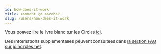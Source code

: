 ```yaml
---
id: how-does-it-work
title: Comment ça marche?
slug: /users/how-does-it-work
---
```


Vous pouvez lire le livre blanc sur les Circles [ici](../developers/whitepaper.md).

Des informations supplémentaires peuvent consultées dans [la section FAQ sur joincircles.net](https://joincircles.net/faq).
